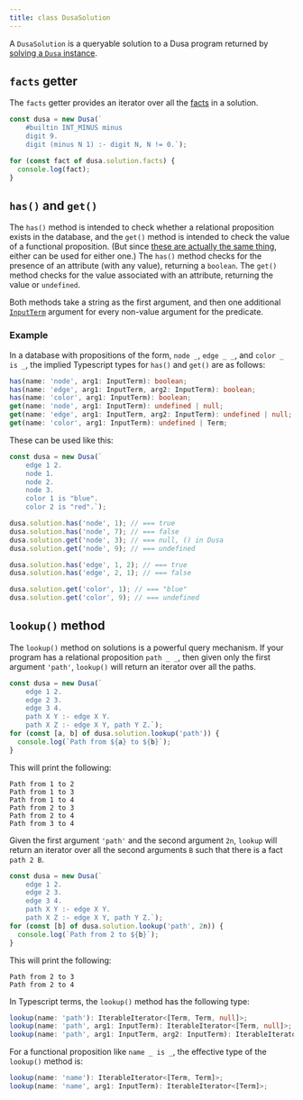 ```yaml
---
title: class DusaSolution
---
```


A `DusaSolution` is a queryable solution to a Dusa program returned by
[solving a `Dusa` instance](docs/api/dusa/#solving-a-dusa-instance).

## `facts` getter

The `facts` getter provides an iterator over all the [facts](/docs/api/terms/#fact)
in a solution.

```javascript
const dusa = new Dusa(`
    #builtin INT_MINUS minus
    digit 9.
    digit (minus N 1) :- digit N, N != 0.`);

for (const fact of dusa.solution.facts) {
  console.log(fact);
}
```

## `has()` and `get()`

The `has()` method is intended to check whether a relational proposition
exists in the database, and the `get()` method is intended to check the value
of a functional proposition. (But since [these are actually the same
thing](/docs/language/facts/#everythings-secretly-functional), either can be used
for either one.) The `has()` method checks for the presence of an attribute (with
any value), returning a `boolean`. The `get()` method checks for the value
associated with an attribute, returning the value or `undefined`.

Both methods take a string as the first argument, and then one additional
[`InputTerm`](/docs/api/terms/#inputterm) argument for every non-value
argument for the predicate.

### Example

In a database with propositions of the form, `node _`, `edge _ _`, and
`color _ is _`, the implied Typescript types for `has()` and `get()` are as follows:

```typescript
has(name: 'node', arg1: InputTerm): boolean;
has(name: 'edge', arg1: InputTerm, arg2: InputTerm): boolean;
has(name: 'color', arg1: InputTerm): boolean;
get(name: 'node', arg1: InputTerm): undefined | null;
get(name: 'edge', arg1: InputTerm, arg2: InputTerm): undefined | null;
get(name: 'color', arg1: InputTerm): undefined | Term;
```

These can be used like this:

```javascript
const dusa = new Dusa(`
    edge 1 2.
    node 1.
    node 2.
    node 3.
    color 1 is "blue".
    color 2 is "red".`);

dusa.solution.has('node', 1); // === true
dusa.solution.has('node', 7); // === false
dusa.solution.get('node', 3); // === null, () in Dusa
dusa.solution.get('node', 9); // === undefined

dusa.solution.has('edge', 1, 2); // === true
dusa.solution.has('edge', 2, 1); // === false

dusa.solution.get('color', 1); // === "blue"
dusa.solution.get('color', 9); // === undefined
```

## `lookup()` method

The `lookup()` method on solutions is a powerful query mechanism. If your program
has a relational proposition `path _ _`, then given only the first argument
`'path'`, `lookup()` will return an iterator over all the paths.

```javascript
const dusa = new Dusa(`
    edge 1 2.
    edge 2 3.
    edge 3 4.
    path X Y :- edge X Y.
    path X Z :- edge X Y, path Y Z.`);
for (const [a, b] of dusa.solution.lookup('path')) {
  console.log(`Path from ${a} to ${b}`);
}
```

This will print the following:

    Path from 1 to 2
    Path from 1 to 3
    Path from 1 to 4
    Path from 2 to 3
    Path from 2 to 4
    Path from 3 to 4

Given the first argument `'path'` and the second argument `2n`, `lookup` will
return an iterator over all the second arguments `B` such that there is a fact
`path 2 B`.

```javascript
const dusa = new Dusa(`
    edge 1 2.
    edge 2 3.
    edge 3 4.
    path X Y :- edge X Y.
    path X Z :- edge X Y, path Y Z.`);
for (const [b] of dusa.solution.lookup('path', 2n)) {
  console.log(`Path from 2 to ${b}`);
}
```

This will print the following:

    Path from 2 to 3
    Path from 2 to 4

In Typescript terms, the `lookup()` method has the following type:

```typescript
lookup(name: 'path'): IterableIterator<[Term, Term, null]>;
lookup(name: 'path', arg1: InputTerm): IterableIterator<[Term, null]>;
lookup(name: 'path', arg1: InputTerm, arg2: InputTerm): IterableIterator<[null]>;
```

For a functional proposition like `name _ is _`, the effective type of the
`lookup()` method is:

```typescript
lookup(name: 'name'): IterableIterator<[Term, Term]>;
lookup(name: 'name', arg1: InputTerm): IterableIterator<[Term]>;
```
